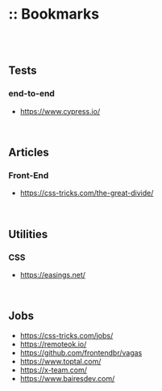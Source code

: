 # :: Bookmarks
<br>

<br>

## Tests

### end-to-end
- https://www.cypress.io/


<br>

## Articles

### Front-End
- https://css-tricks.com/the-great-divide/


<br>

## Utilities

### CSS
- https://easings.net/


<br>

## Jobs
- https://css-tricks.com/jobs/
- https://remoteok.io/
- https://github.com/frontendbr/vagas
- https://www.toptal.com/
- https://x-team.com/
- https://www.bairesdev.com/
